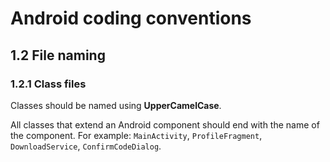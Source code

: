 # Android coding conventions

## 1.2 File naming

### 1.2.1 Class files

Classes should be named using __UpperCamelCase__.

All classes that extend an Android component should end with the name of the component.
For example: `MainActivity`, `ProfileFragment`, `DownloadService`, `ConfirmCodeDialog`.
